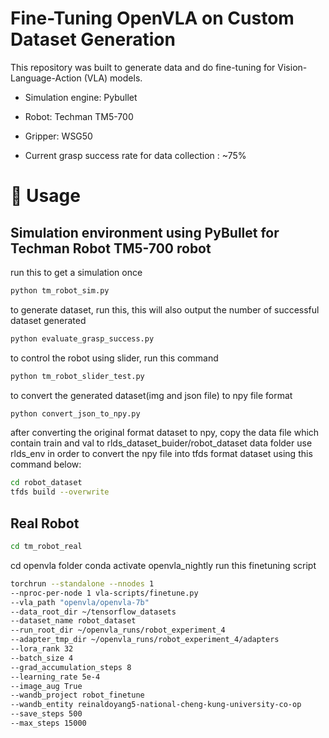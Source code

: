 # Fine-Tuning OpenVLA on Custom Dataset Generation

This repository was built to generate data and do fine-tuning for Vision-Language-Action (VLA) models.

- Simulation engine: Pybullet

- Robot: Techman TM5-700

- Gripper: WSG50

- Current grasp success rate for data collection : ~75% <br>


# 🚀 Usage
## Simulation environment using PyBullet for Techman Robot TM5-700 robot

run this to get a simulation once
```bash
python tm_robot_sim.py
```

to generate dataset, run this, this will also output the number of successful dataset generated
```bash
python evaluate_grasp_success.py
```

to control the robot using slider, run this command
```bash
python tm_robot_slider_test.py
```

to convert the generated dataset(img and json file) to npy file format
```bash
python convert_json_to_npy.py
```

after converting the original format dataset to npy, copy the data file which contain train and val to rlds_dataset_buider/robot_dataset data folder
use rlds_env in order to convert the npy file into tfds format dataset using this command below:
```bash
cd robot_dataset
tfds build --overwrite
```



## Real Robot
```bash
cd tm_robot_real
```



cd openvla folder
conda activate openvla_nightly
run this finetuning script





```bash
torchrun --standalone --nnodes 1 
--nproc-per-node 1 vla-scripts/finetune.py 
--vla_path "openvla/openvla-7b" 
--data_root_dir ~/tensorflow_datasets 
--dataset_name robot_dataset 
--run_root_dir ~/openvla_runs/robot_experiment_4 
--adapter_tmp_dir ~/openvla_runs/robot_experiment_4/adapters 
--lora_rank 32 
--batch_size 4 
--grad_accumulation_steps 8 
--learning_rate 5e-4 
--image_aug True 
--wandb_project robot_finetune 
--wandb_entity reinaldoyang5-national-cheng-kung-university-co-op 
--save_steps 500 
--max_steps 15000
```
